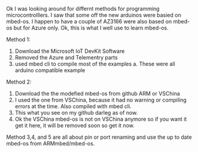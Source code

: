 Ok I was looking around for differnt methods for programming microcontrolllers. I saw that some off the new arduinos were basied on mbed-os. I happen to have a couple of AZ3166 were also based on mbed-os but for Azure only. Ok, this is what I well use to learn mbed-os.

Method 1:
1. Download the Microsoft IoT DevKit Software
2. Removed the Azure and Telementry parts
3. used mbed cli to compile most of the examples
     a. These were all arduino compatible example
     
Method 2:
1. Download the the modefied mbed-os from github ARM or VSChina
2. I used the one from VSChina, because it had no warning or  compiling errors at the time. Also compiled with mbed cli.
3. This what you see on my github darleg as of now.
4. Ok the VSChina mbed-os is not on VSChina anymore so if you want it get it here, it will be removed soon so get it now.

Method 3,4, and 5 are all about pin or port renaming and use the up to date mbed-os from ARMmbed/mbed-os.
